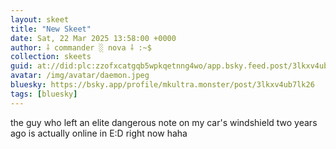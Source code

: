 ```yaml
---
layout: skeet
title: "New Skeet"
date: Sat, 22 Mar 2025 13:58:00 +0000
author: ⸸ commander ░ nova ⸸ :~$
collection: skeets
guid: at://did:plc:zzofxcatgqb5wpkqetnng4wo/app.bsky.feed.post/3lkxv4ub7lk26
avatar: /img/avatar/daemon.jpeg
bluesky: https://bsky.app/profile/mkultra.monster/post/3lkxv4ub7lk26
tags: [bluesky]
---
```


the guy who left an elite dangerous note on my car's windshield two years ago is actually online in E:D right now haha
